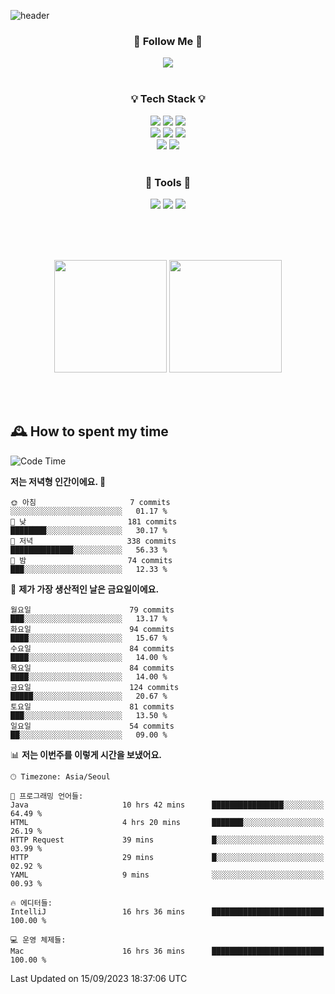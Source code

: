 ![header](https://capsule-render.vercel.app/api?type=waving&color=0:FFE29F,50:FFA99F,100:FF719A&height=300&fontAlignY=40&section=header&text=sung%20eun&fontSize=80&fontColor=FFFFFF)

<div align="center">
	<h3>🐹  Follow Me  🐹</h3>
	<a href="https://velog.io/@saeun05" target="_blank"><img src="https://img.shields.io/badge/Velog-20C997?style=flat&logo=velog&logoColor=white"/></a><br><br>
	<h3>💡  Tech Stack  💡</h3>
	<img src="https://img.shields.io/badge/Java-0078D4?style=flat"/>
	<img src="https://img.shields.io/badge/Spring-6DB33F?style=flat&logo=spring&logoColor=white"/>
	<img src="https://img.shields.io/badge/SpringBoot-6DB33F?style=flat&logo=springboot&logoColor=white"/><br>
	<img src="https://img.shields.io/badge/HTML5-E34F26?style=flat&logo=html5&logoColor=white"/>
	<img src="https://img.shields.io/badge/CSS3-1572B6?style=flat&logo=css3&logoColor=white"/>
	<img src="https://img.shields.io/badge/jQuery-0769AD?style=flat&logo=jquery&logoColor=white"/><br>
	<img src="https://img.shields.io/badge/MySQL-4479A1?style=flat&logo=mysql&logoColor=white"/>
	<img src="https://img.shields.io/badge/oracle-F80000?style=flat&logo=oracle&logoColor=white"/><br><br>
	<h3>🔦  Tools  🔦</h3>
	<img src="https://img.shields.io/badge/intelliJ IDEA-000000?style=flat&logo=intellijidea&logoColor=white"/>
	<img src="https://img.shields.io/badge/Notion-F9DC3E?style=flat&logo=notion&logoColor=white"/>
	<img src="https://img.shields.io/badge/Git-F05032?style=flat&logo=git&logoColor=white"/><br><br>
</div>

<br><br>

<div align="center">
  <img style="height:180px" src="https://github-readme-stats.vercel.app/api?username=sungeunn&show_icons=true&theme=omni&locale=kr"/>
  <img style="height:180px" src="https://github-readme-stats.vercel.app/api/top-langs/?username=sungeunn&theme=omni&layout=compact&locale=kr"/>
</div>

<br><br>

## 🕰 How to spent my time
<!--START_SECTION:waka-->
![Code Time](http://img.shields.io/badge/Code%20Time-178%20hrs%2048%20mins-blue)

**저는 저녁형 인간이에요. 🦉** 

```text
🌞 아침                     7 commits           ░░░░░░░░░░░░░░░░░░░░░░░░░   01.17 % 
🌆 낮　                     181 commits         ████████░░░░░░░░░░░░░░░░░   30.17 % 
🌃 저녁                     338 commits         ██████████████░░░░░░░░░░░   56.33 % 
🌙 밤　                     74 commits          ███░░░░░░░░░░░░░░░░░░░░░░   12.33 % 
```
📅 **제가 가장 생산적인 날은 금요일이에요.** 

```text
월요일                      79 commits          ███░░░░░░░░░░░░░░░░░░░░░░   13.17 % 
화요일                      94 commits          ████░░░░░░░░░░░░░░░░░░░░░   15.67 % 
수요일                      84 commits          ████░░░░░░░░░░░░░░░░░░░░░   14.00 % 
목요일                      84 commits          ████░░░░░░░░░░░░░░░░░░░░░   14.00 % 
금요일                      124 commits         █████░░░░░░░░░░░░░░░░░░░░   20.67 % 
토요일                      81 commits          ███░░░░░░░░░░░░░░░░░░░░░░   13.50 % 
일요일                      54 commits          ██░░░░░░░░░░░░░░░░░░░░░░░   09.00 % 
```


📊 **저는 이번주를 이렇게 시간을 보냈어요.** 

```text
🕑︎ Timezone: Asia/Seoul

💬 프로그래밍 언어들: 
Java                     10 hrs 42 mins      ████████████████░░░░░░░░░   64.49 % 
HTML                     4 hrs 20 mins       ███████░░░░░░░░░░░░░░░░░░   26.19 % 
HTTP Request             39 mins             █░░░░░░░░░░░░░░░░░░░░░░░░   03.99 % 
HTTP                     29 mins             █░░░░░░░░░░░░░░░░░░░░░░░░   02.92 % 
YAML                     9 mins              ░░░░░░░░░░░░░░░░░░░░░░░░░   00.93 % 

🔥 에디터들: 
IntelliJ                 16 hrs 36 mins      █████████████████████████   100.00 % 

💻 운영 체제들: 
Mac                      16 hrs 36 mins      █████████████████████████   100.00 % 
```


 Last Updated on 15/09/2023 18:37:06 UTC
<!--END_SECTION:waka-->
